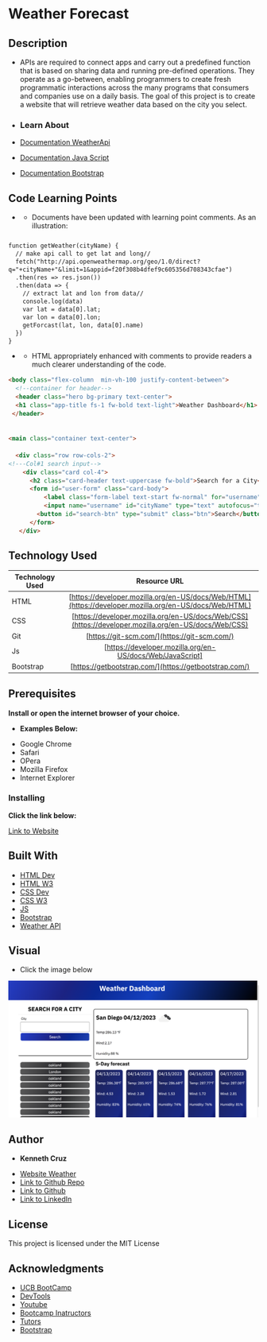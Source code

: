  #  Weather Forecast


## **Description**
* APIs are required to connect apps and carry out a predefined function that is based on sharing data and running pre-defined operations. They operate as a go-between, enabling programmers to create fresh programmatic interactions across the many programs that consumers and companies use on a daily basis.
The goal of this project is to create a website that will retrieve weather data based on the city you select.


* ### Learn About

* [Documentation WeatherApi](https://openweathermap.org/api/geocoding-api)
* [Documentation Java Script](https://www.javascript.com/learn)
* [Documentation Bootstrap](https://getbootstrap.com/docs/5.3/getting-started/introduction/)


## **Code Learning Points**

- * Documents have been updated with learning point comments. As an illustration:  

### 

```Js
function getWeather(cityName) {
  // make api call to get lat and long//
  fetch("http://api.openweathermap.org/geo/1.0/direct?q="+cityName+"&limit=1&appid=f20f308b4dfef9c605356d708343cfae")
  .then(res => res.json())
  .then(data => {
    // extract lat and lon from data//
    console.log(data)
    var lat = data[0].lat;
    var lon = data[0].lon;
    getForcast(lat, lon, data[0].name)
  })
}
```

- * HTML appropriately enhanced with comments to provide readers a much clearer understanding of the code.

```html
<body class="flex-column  min-vh-100 justify-content-between">
  <!--container for header-->
  <header class="hero bg-primary text-center">
  <h1 class="app-title fs-1 fw-bold text-light">Weather Dashboard</h1>
 </header>

 
<main class="container text-center">

  <div class="row row-cols-2">
<!---Col#1 search input-->
    <div class="card col-4"> 
      <h2 class="card-header text-uppercase fw-bold">Search for a City</h2>
      <form id="user-form" class="card-body">
          <label class="form-label text-start fw-normal" for="username">City</label>
          <input name="username" id="cityName" type="text" autofocus="true" class="form-input" />
        <button id="search-btn" type="submit" class="btn">Search</button>
      </form>
   </div>

```

## **Technology Used**

| Technology Used         | Resource URL           | 
| ------------- |:-------------:| 
| HTML    | [https://developer.mozilla.org/en-US/docs/Web/HTML](https://developer.mozilla.org/en-US/docs/Web/HTML)|  
| CSS     | [https://developer.mozilla.org/en-US/docs/Web/CSS](https://developer.mozilla.org/en-US/docs/Web/CSS)      |   
| Git | [https://git-scm.com/](https://git-scm.com/)     |    
| Js  | [https://developer.mozilla.org/en-US/docs/Web/JavaScript]  | 
|  Bootstrap  | [https://getbootstrap.com/](https://getbootstrap.com/)  | 

## **Prerequisites**

**Install or open the internet browser of your choice.**

*  **Examples Below:**

- Google Chrome
- Safari
- OPera
- Mozilla Firefox
- Internet Explorer

### **Installing**

**Click the link below:** 

[Link to Website](https://cruzkenneth504.github.io/weather-forcast/)

## **Built With**

* [HTML Dev](https://developer.mozilla.org/en-US/docs/Web/HTML)
* [HTML W3](https://www.w3schools.com/html/default.asp)   
* [CSS Dev](https://developer.mozilla.org/en-US/docs/Web/CSS)
* [CSS W3](https://www.w3schools.com/css/default.asp)
* [JS]()
* [Bootstrap](https://getbootstrap.com/)
* [Weather API](https://openweathermap.org/api)

## **Visual**

* Click the image below 

[![Image](./assets/imgs/weather.png)](https://cruzkenneth504.github.io/weather-forcast/)


## **Author**

* **Kenneth Cruz** 


- [Website Weather](https://cruzkenneth504.github.io/weather-forcast/)
- [Link to Github Repo](https://github.com/Cruzkenneth504/weather-forcast)
- [Link to Github](https://github.com/cruzkenneth504)
- [Link to LinkedIn](linkedin.com/in/cruzkenneth504)

       
## **License**

This project is licensed under the MIT License

## **Acknowledgments**

* [UCB BootCamp](https://bootcamp.berkeley.edu/)
* [DevTools](https://dev.to/)
* [Youtube](https://www.youtube.com/)
* [Bootcamp Inatructors](https://bootcamp.berkeley.edu/)
* [Tutors]( https://tinyurl.com/BootCampTutorTeam)
* [Bootstrap](https://getbootstrap.com/) 

